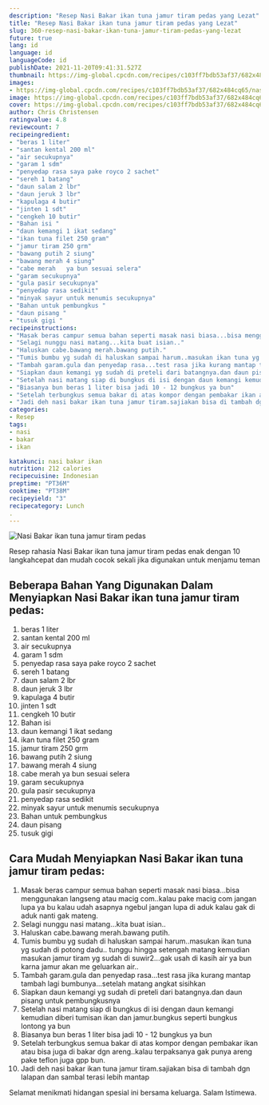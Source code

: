 ```yaml
---
description: "Resep Nasi Bakar ikan tuna jamur tiram pedas yang Lezat"
title: "Resep Nasi Bakar ikan tuna jamur tiram pedas yang Lezat"
slug: 360-resep-nasi-bakar-ikan-tuna-jamur-tiram-pedas-yang-lezat
future: true
lang: id
language: id
languageCode: id
publishDate: 2021-11-20T09:41:31.527Z 
thumbnail: https://img-global.cpcdn.com/recipes/c103ff7bdb53af37/682x484cq65/nasi-bakar-ikan-tuna-jamur-tiram-pedas-foto-resep-utama.png
images:
- https://img-global.cpcdn.com/recipes/c103ff7bdb53af37/682x484cq65/nasi-bakar-ikan-tuna-jamur-tiram-pedas-foto-resep-utama.png
image: https://img-global.cpcdn.com/recipes/c103ff7bdb53af37/682x484cq65/nasi-bakar-ikan-tuna-jamur-tiram-pedas-foto-resep-utama.png
cover: https://img-global.cpcdn.com/recipes/c103ff7bdb53af37/682x484cq65/nasi-bakar-ikan-tuna-jamur-tiram-pedas-foto-resep-utama.png
author: Chris Christensen
ratingvalue: 4.8
reviewcount: 7
recipeingredient:
- "beras 1 liter"
- "santan kental 200 ml"
- "air secukupnya"
- "garam 1 sdm"
- "penyedap rasa saya pake royco 2 sachet"
- "sereh 1 batang"
- "daun salam 2 lbr"
- "daun jeruk 3 lbr"
- "kapulaga 4 butir"
- "jinten 1 sdt"
- "cengkeh 10 butir"
- "Bahan isi "
- "daun kemangi 1 ikat sedang"
- "ikan tuna filet 250 gram"
- "jamur tiram 250 grm"
- "bawang putih 2 siung"
- "bawang merah 4 siung"
- "cabe merah   ya bun sesuai selera"
- "garam secukupnya"
- "gula pasir secukupnya"
- "penyedap rasa sedikit"
- "minyak sayur untuk menumis secukupnya"
- "Bahan untuk pembungkus "
- "daun pisang "
- "tusuk gigi "
recipeinstructions:
- "Masak beras campur semua bahan seperti masak nasi biasa...bisa menggunakan langseng atau macig com..kalau pake macig com jangan lupa ya bu kalau udah asapnya ngebul jangan lupa di aduk kalau gak di aduk nanti gak mateng."
- "Selagi nunggu nasi matang...kita buat isian.."
- "Haluskan cabe.bawang merah.bawang putih."
- "Tumis bumbu yg sudah di haluskan sampai harum..masukan ikan tuna yg sudah di potong dadu.. tunggu hingga setengah matang kemudian masukan jamur tiram yg sudah di suwir2...gak usah di kasih air ya bun karna jamur akan me geluarkan air.."
- "Tambah garam.gula dan penyedap rasa...test rasa jika kurang mantap tambah lagi bumbunya...setelah matang angkat sisihkan"
- "Siapkan daun kemangi yg sudah di preteli dari batangnya.dan daun pisang untuk pembungkusnya"
- "Setelah nasi matang siap di bungkus di isi dengan daun kemangi kemudian diberi tumisan ikan dan jamur.bungkus seperti bungkus lontong ya bun"
- "Biasanya bun beras 1 liter bisa jadi 10 - 12 bungkus ya bun"
- "Setelah terbungkus semua bakar di atas kompor dengan pembakar ikan atau bisa juga di bakar dgn areng..kalau terpaksanya gak punya areng pake teflon juga gpp bun."
- "Jadi deh nasi bakar ikan tuna jamur tiram.sajiakan bisa di tambah dgn lalapan dan sambal terasi lebih mantap"
categories:
- Resep
tags:
- nasi
- bakar
- ikan

katakunci: nasi bakar ikan 
nutrition: 212 calories
recipecuisine: Indonesian
preptime: "PT36M"
cooktime: "PT38M"
recipeyield: "3"
recipecategory: Lunch
. 
---
```



![Nasi Bakar ikan tuna jamur tiram pedas](https://img-global.cpcdn.com/recipes/c103ff7bdb53af37/682x484cq65/nasi-bakar-ikan-tuna-jamur-tiram-pedas-foto-resep-utama.png)

Resep rahasia Nasi Bakar ikan tuna jamur tiram pedas  enak dengan 10 langkahcepat dan mudah cocok sekali jika digunakan untuk menjamu teman

<!--inarticleads1-->

## Beberapa Bahan Yang Digunakan Dalam Menyiapkan Nasi Bakar ikan tuna jamur tiram pedas:

1. beras 1 liter
1. santan kental 200 ml
1. air secukupnya
1. garam 1 sdm
1. penyedap rasa saya pake royco 2 sachet
1. sereh 1 batang
1. daun salam 2 lbr
1. daun jeruk 3 lbr
1. kapulaga 4 butir
1. jinten 1 sdt
1. cengkeh 10 butir
1. Bahan isi 
1. daun kemangi 1 ikat sedang
1. ikan tuna filet 250 gram
1. jamur tiram 250 grm
1. bawang putih 2 siung
1. bawang merah 4 siung
1. cabe merah   ya bun sesuai selera
1. garam secukupnya
1. gula pasir secukupnya
1. penyedap rasa sedikit
1. minyak sayur untuk menumis secukupnya
1. Bahan untuk pembungkus 
1. daun pisang 
1. tusuk gigi 



<!--inarticleads2-->

## Cara Mudah Menyiapkan Nasi Bakar ikan tuna jamur tiram pedas:

1. Masak beras campur semua bahan seperti masak nasi biasa...bisa menggunakan langseng atau macig com..kalau pake macig com jangan lupa ya bu kalau udah asapnya ngebul jangan lupa di aduk kalau gak di aduk nanti gak mateng.
1. Selagi nunggu nasi matang...kita buat isian..
1. Haluskan cabe.bawang merah.bawang putih.
1. Tumis bumbu yg sudah di haluskan sampai harum..masukan ikan tuna yg sudah di potong dadu.. tunggu hingga setengah matang kemudian masukan jamur tiram yg sudah di suwir2...gak usah di kasih air ya bun karna jamur akan me geluarkan air..
1. Tambah garam.gula dan penyedap rasa...test rasa jika kurang mantap tambah lagi bumbunya...setelah matang angkat sisihkan
1. Siapkan daun kemangi yg sudah di preteli dari batangnya.dan daun pisang untuk pembungkusnya
1. Setelah nasi matang siap di bungkus di isi dengan daun kemangi kemudian diberi tumisan ikan dan jamur.bungkus seperti bungkus lontong ya bun
1. Biasanya bun beras 1 liter bisa jadi 10 - 12 bungkus ya bun
1. Setelah terbungkus semua bakar di atas kompor dengan pembakar ikan atau bisa juga di bakar dgn areng..kalau terpaksanya gak punya areng pake teflon juga gpp bun.
1. Jadi deh nasi bakar ikan tuna jamur tiram.sajiakan bisa di tambah dgn lalapan dan sambal terasi lebih mantap




Selamat menikmati hidangan spesial ini bersama keluarga. Salam Istimewa.
